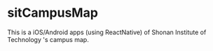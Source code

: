 # sitCampusMap
This is a iOS/Android apps (using ReactNative) of Shonan Institute of Technology 's campus map.
